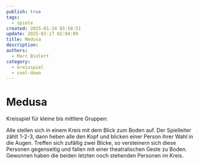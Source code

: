 ```yaml
---
publish: true
tags:
  - spiele
created: 2025-01-24 03:50:51
update: 2025-03-17 02:04:09
title: Medusa
description: 
authors:
  - Marc Bielert
category:
  - kreisspiel
  - cool-down
---
```


# Medusa

Kreisspiel für kleine bis mittlere Gruppen:

Alle stellen sich in einem Kreis mit dem Blick zum Boden auf.
Der Spielleiter zählt 1-2-3, dann heben alle den Kopf und blicken einer Person ihrer Wahl in die Augen.
Treffen sich zufällig zwei Blicke, so versteinern sich diese Personen gegenseitig und fallen mit einer theatralischen Geste zu Boden.
Gewonnen haben die beiden letzten noch stehenden Personen im Kreis.

